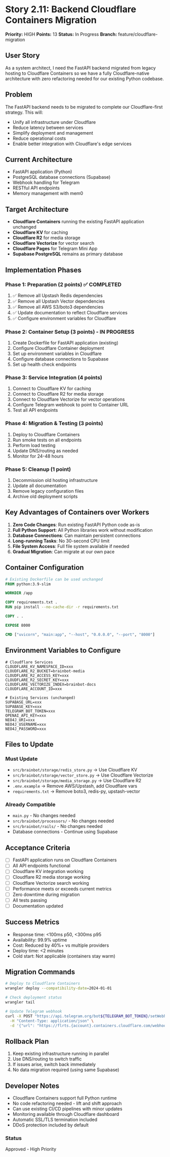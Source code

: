 # Story 2.11: Backend Cloudflare Containers Migration

**Priority:** HIGH
**Points:** 13
**Status:** In Progress
**Branch:** feature/cloudflare-migration

## User Story
As a system architect, I need the FastAPI backend migrated from legacy hosting to Cloudflare Containers so we have a fully Cloudflare-native architecture with zero refactoring needed for our existing Python codebase.

## Problem
The FastAPI backend needs to be migrated to complete our Cloudflare-first strategy. This will:
- Unify all infrastructure under Cloudflare
- Reduce latency between services
- Simplify deployment and management
- Reduce operational costs
- Enable better integration with Cloudflare's edge services

## Current Architecture
- FastAPI application (Python)
- PostgreSQL database connections (Supabase)
- Webhook handling for Telegram
- RESTful API endpoints
- Memory management with mem0

## Target Architecture
- **Cloudflare Containers** running the existing FastAPI application unchanged
- **Cloudflare KV** for caching
- **Cloudflare R2** for media storage
- **Cloudflare Vectorize** for vector search
- **Cloudflare Pages** for Telegram Mini App
- **Supabase PostgreSQL** remains as primary database

## Implementation Phases

### Phase 1: Preparation (2 points) ✅ COMPLETED
1. ✅ Remove all Upstash Redis dependencies
2. ✅ Remove all Upstash Vector dependencies
3. ✅ Remove all AWS S3/boto3 dependencies
4. ✅ Update documentation to reflect Cloudflare services
5. ✅ Configure environment variables for Cloudflare

### Phase 2: Container Setup (3 points) - IN PROGRESS
1. Create Dockerfile for FastAPI application (existing)
2. Configure Cloudflare Container deployment
3. Set up environment variables in Cloudflare
4. Configure database connections to Supabase
5. Set up health check endpoints

### Phase 3: Service Integration (4 points)
1. Connect to Cloudflare KV for caching
2. Connect to Cloudflare R2 for media storage
3. Connect to Cloudflare Vectorize for vector operations
4. Configure Telegram webhook to point to Container URL
5. Test all API endpoints

### Phase 4: Migration & Testing (3 points)
1. Deploy to Cloudflare Containers
2. Run smoke tests on all endpoints
3. Perform load testing
4. Update DNS/routing as needed
5. Monitor for 24-48 hours

### Phase 5: Cleanup (1 point)
1. Decommission old hosting infrastructure
2. Update all documentation
3. Remove legacy configuration files
4. Archive old deployment scripts

## Key Advantages of Containers over Workers

1. **Zero Code Changes**: Run existing FastAPI Python code as-is
2. **Full Python Support**: All Python libraries work without modification
3. **Database Connections**: Can maintain persistent connections
4. **Long-running Tasks**: No 30-second CPU limit
5. **File System Access**: Full file system available if needed
6. **Gradual Migration**: Can migrate at our own pace

## Container Configuration

```dockerfile
# Existing Dockerfile can be used unchanged
FROM python:3.9-slim

WORKDIR /app

COPY requirements.txt .
RUN pip install --no-cache-dir -r requirements.txt

COPY . .

EXPOSE 8000

CMD ["uvicorn", "main:app", "--host", "0.0.0.0", "--port", "8000"]
```

## Environment Variables to Configure

```env
# Cloudflare Services
CLOUDFLARE_KV_NAMESPACE_ID=xxx
CLOUDFLARE_R2_BUCKET=brainbot-media
CLOUDFLARE_R2_ACCESS_KEY=xxx
CLOUDFLARE_R2_SECRET_KEY=xxx
CLOUDFLARE_VECTORIZE_INDEX=brainbot-docs
CLOUDFLARE_ACCOUNT_ID=xxx

# Existing Services (unchanged)
SUPABASE_URL=xxx
SUPABASE_KEY=xxx
TELEGRAM_BOT_TOKEN=xxx
OPENAI_API_KEY=xxx
NEO4J_URI=xxx
NEO4J_USERNAME=xxx
NEO4J_PASSWORD=xxx
```

## Files to Update

### Must Update
- `src/brainbot/storage/redis_store.py` → Use Cloudflare KV
- `src/brainbot/storage/vector_store.py` → Use Cloudflare Vectorize  
- `src/brainbot/storage/media_storage.py` → Use Cloudflare R2
- `.env.example` → Remove AWS/Upstash, add Cloudflare vars
- `requirements.txt` → Remove boto3, redis-py, upstash-vector

### Already Compatible
- `main.py` - No changes needed
- `src/brainbot/processors/` - No changes needed
- `src/brainbot/rails/` - No changes needed
- Database connections - Continue using Supabase

## Acceptance Criteria
- [ ] FastAPI application runs on Cloudflare Containers
- [ ] All API endpoints functional
- [ ] Cloudflare KV integration working
- [ ] Cloudflare R2 media storage working
- [ ] Cloudflare Vectorize search working
- [ ] Performance meets or exceeds current metrics
- [ ] Zero downtime during migration
- [ ] All tests passing
- [ ] Documentation updated

## Success Metrics
- Response time: <100ms p50, <300ms p95
- Availability: 99.9% uptime
- Cost: Reduced by 40%+ vs multiple providers
- Deploy time: <2 minutes
- Cold start: Not applicable (containers stay warm)

## Migration Commands

```bash
# Deploy to Cloudflare Containers
wrangler deploy --compatibility-date=2024-01-01

# Check deployment status
wrangler tail

# Update Telegram webhook
curl -X POST "https://api.telegram.org/bot${TELEGRAM_BOT_TOKEN}/setWebhook" \
  -H "Content-Type: application/json" \
  -d '{"url": "https://flrts.{account}.containers.cloudflare.com/webhook"}'
```

## Rollback Plan
1. Keep existing infrastructure running in parallel
2. Use DNS/routing to switch traffic
3. If issues arise, switch back immediately
4. No data migration required (using same Supabase)

## Developer Notes
- Cloudflare Containers support full Python runtime
- No code refactoring needed - lift and shift approach
- Can use existing CI/CD pipelines with minor updates
- Monitoring available through Cloudflare dashboard
- Automatic SSL/TLS termination included
- DDoS protection included by default

### Status
Approved - High Priority